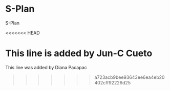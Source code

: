 S-Plan
======

S-Plan


<<<<<<< HEAD


















This line is added by Jun-C Cueto
=======
This line was added by Diana Pacapac
>>>>>>> a723acb9bee93643ee6ea4eb20402cff92226d25

